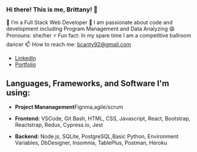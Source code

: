 

### Hi there! This is me, Brittany! 👋

🌱 I’m a Full Stack Web Developer
👯 I am passionate about code and development including Program Management and Data Analyzing 
😄 Pronouns: she/her
⚡ Fun fact: In my spare time I am a competitive ballroom dancer
📫 How to reach me: bcanty92@gmail.com
* [LinkedIn](https://www.linkedin.com/in/bcanty/)
* [Portfolio](https://brittanycantyportfolio.netlify.app/)

## Languages, Frameworks, and Software I'm using:
* **Project Mananagement**Fignma,agile/scrum

* **Frontend:** VSCode, Git Bash, HTML, CSS, Javascript, React, Bootstrap, Reactstrap, Redux, Cypress.io, Jest

* **Backend:** Node.js, SQLite, PostgreSQL,Basic Python, Environment Variables, DbDesigner, Insomnia, TablePlus, Postman, Heroku


